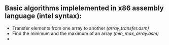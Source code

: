 ## Basic algorithms implelemented in x86 assembly language (__intel syntax__):
* Transfer elements from one array to another _(array\_transfer.asm)_
* Find the minimum and the maximum of an array _(min\_max\_array.asm)_
* 